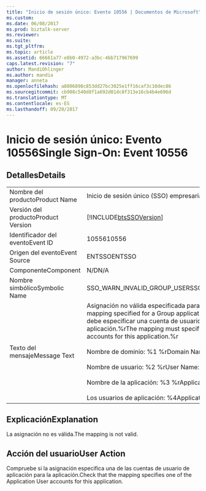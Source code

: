 ```yaml
---
title: "Inicio de sesión único: Evento 10556 | Documentos de Microsoft"
ms.custom: 
ms.date: 06/08/2017
ms.prod: biztalk-server
ms.reviewer: 
ms.suite: 
ms.tgt_pltfrm: 
ms.topic: article
ms.assetid: 66661a77-e8b0-4972-a3bc-4bb717967699
caps.latest.revision: "7"
author: MandiOhlinger
ms.author: mandia
manager: anneta
ms.openlocfilehash: a8806898c853dd27bc3025e1ff16caf3c10dec86
ms.sourcegitcommit: cb908c540d8f1a692d01dc8f313e16cb4b4e696d
ms.translationtype: MT
ms.contentlocale: es-ES
ms.lasthandoff: 09/20/2017
---
```

# <a name="single-sign-on-event-10556"></a><span data-ttu-id="e211b-102">Inicio de sesión único: Evento 10556</span><span class="sxs-lookup"><span data-stu-id="e211b-102">Single Sign-On: Event 10556</span></span>
## <a name="details"></a><span data-ttu-id="e211b-103">Detalles</span><span class="sxs-lookup"><span data-stu-id="e211b-103">Details</span></span>  
  
|||  
|-|-|  
|<span data-ttu-id="e211b-104">Nombre del producto</span><span class="sxs-lookup"><span data-stu-id="e211b-104">Product Name</span></span>|<span data-ttu-id="e211b-105">Inicio de sesión único (SSO) empresarial</span><span class="sxs-lookup"><span data-stu-id="e211b-105">Enterprise Single Sign-On</span></span>|  
|<span data-ttu-id="e211b-106">Versión del producto</span><span class="sxs-lookup"><span data-stu-id="e211b-106">Product Version</span></span>|[!INCLUDE[btsSSOVersion](../includes/btsssoversion-md.md)]|  
|<span data-ttu-id="e211b-107">Identificador del evento</span><span class="sxs-lookup"><span data-stu-id="e211b-107">Event ID</span></span>|<span data-ttu-id="e211b-108">10556</span><span class="sxs-lookup"><span data-stu-id="e211b-108">10556</span></span>|  
|<span data-ttu-id="e211b-109">Origen del evento</span><span class="sxs-lookup"><span data-stu-id="e211b-109">Event Source</span></span>|<span data-ttu-id="e211b-110">ENTSSO</span><span class="sxs-lookup"><span data-stu-id="e211b-110">ENTSSO</span></span>|  
|<span data-ttu-id="e211b-111">Componente</span><span class="sxs-lookup"><span data-stu-id="e211b-111">Component</span></span>|<span data-ttu-id="e211b-112">N/D</span><span class="sxs-lookup"><span data-stu-id="e211b-112">N/A</span></span>|  
|<span data-ttu-id="e211b-113">Nombre simbólico</span><span class="sxs-lookup"><span data-stu-id="e211b-113">Symbolic Name</span></span>|<span data-ttu-id="e211b-114">SSO_WARN_INVALID_GROUP_USER</span><span class="sxs-lookup"><span data-stu-id="e211b-114">SSO_WARN_INVALID_GROUP_USER</span></span>|  
|<span data-ttu-id="e211b-115">Texto del mensaje</span><span class="sxs-lookup"><span data-stu-id="e211b-115">Message Text</span></span>|<span data-ttu-id="e211b-116">Asignación no válida especificada para una aplicación de grupo.</span><span class="sxs-lookup"><span data-stu-id="e211b-116">The mapping specified for a Group application is not valid.</span></span> <span data-ttu-id="e211b-117">La asignación debe especificar una cuenta de usuarios de aplicación para esta aplicación.%r</span><span class="sxs-lookup"><span data-stu-id="e211b-117">The mapping must specify one of the Application Users accounts for this application.%r</span></span><br /><br /> <span data-ttu-id="e211b-118">Nombre de dominio: %1 %r</span><span class="sxs-lookup"><span data-stu-id="e211b-118">Domain Name: %1%r</span></span><br /><br /> <span data-ttu-id="e211b-119">Nombre de usuario: %2 %r</span><span class="sxs-lookup"><span data-stu-id="e211b-119">User Name: %2%r</span></span><br /><br /> <span data-ttu-id="e211b-120">Nombre de la aplicación: %3 %r</span><span class="sxs-lookup"><span data-stu-id="e211b-120">Application Name: %3%r</span></span><br /><br /> <span data-ttu-id="e211b-121">Los usuarios de aplicación: %4</span><span class="sxs-lookup"><span data-stu-id="e211b-121">Application Users: %4</span></span>|  
  
## <a name="explanation"></a><span data-ttu-id="e211b-122">Explicación</span><span class="sxs-lookup"><span data-stu-id="e211b-122">Explanation</span></span>  
 <span data-ttu-id="e211b-123">La asignación no es válida.</span><span class="sxs-lookup"><span data-stu-id="e211b-123">The mapping is not valid.</span></span>  
  
## <a name="user-action"></a><span data-ttu-id="e211b-124">Acción del usuario</span><span class="sxs-lookup"><span data-stu-id="e211b-124">User Action</span></span>  
 <span data-ttu-id="e211b-125">Compruebe si la asignación especifica una de las cuentas de usuario de aplicación para la aplicación.</span><span class="sxs-lookup"><span data-stu-id="e211b-125">Check that the mapping specifies one of the Application User accounts for this application.</span></span>